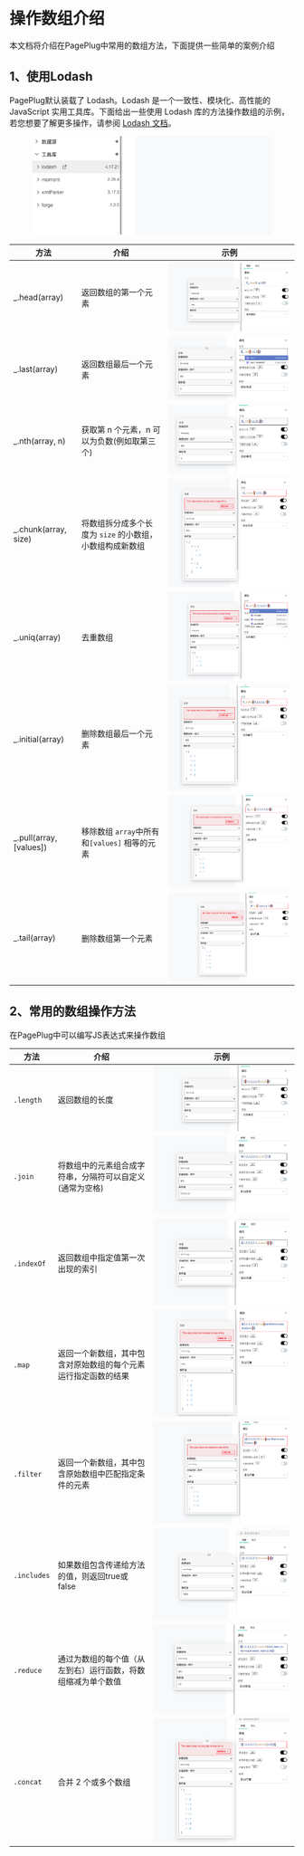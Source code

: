 # 操作数组介绍

本文档将介绍在PagePlug中常用的数组方法，下面提供一些简单的案例介绍



## 1、使用Lodash

PagePlug默认装载了 Lodash。Lodash 是一个一致性、模块化、高性能的 JavaScript 实用工具库。下面给出一些使用 Lodash 库的方法操作数组的示例，若您想要了解更多操作，请参阅 [Lodash 文档](https://www.lodashjs.com/)。

<figure><img src="../../.gitbook/assets/image (1).png" alt=""><figcaption></figcaption></figure>

| 方法                        | 介绍                               | 示例                                          |
| ------------------------- | -------------------------------- | ------------------------------------------- |
| \_.head(array)            | 返回数组的第一个元素                       | ![](<../../.gitbook/assets/image (16).png>) |
| \_.last(array)            | 返回数组最后一个元素                       | ![](<../../.gitbook/assets/image (3).png>)  |
| \_.nth(array, n)          | 获取第 n 个元素，n 可以为负数(例如取第三个)        | ![](<../../.gitbook/assets/image (7).png>)  |
| \_.chunk(array, size)     | 将数组拆分成多个长度为 `size` 的小数组，小数组构成新数组 | ![](<../../.gitbook/assets/image (4).png>)  |
| \_.uniq(array)            | 去重数组                             | ![](<../../.gitbook/assets/image (13).png>) |
| \_.initial(array)         | 删除数组最后一个元素                       | ![](<../../.gitbook/assets/image (2).png>)  |
| \_.pull(array, \[values]) | 移除数组 `array`中所有和`[values]` 相等的元素 | ![](<../../.gitbook/assets/image (17).png>) |
| \_.tail(array)            | 删除数组第一个元素                        | ![](<../../.gitbook/assets/image (5).png>)  |



## 2、常用的数组操作方法

在PagePlug中可以编写JS表达式来操作数组

| 方法          | 介绍                              | 示例                                          |
| ----------- | ------------------------------- | ------------------------------------------- |
| `.length`   | 返回数组的长度                         | ![](<../../.gitbook/assets/image (18).png>) |
| `.join`     | 将数组中的元素组合成字符串，分隔符可以自定义(通常为空格)   | ![](../../.gitbook/assets/image.png)        |
| `.indexOf`  | 返回数组中指定值第一次出现的索引                | ![](<../../.gitbook/assets/image (8).png>)  |
| `.map`      | 返回一个新数组，其中包含对原始数组的每个元素运行指定函数的结果 | ![](<../../.gitbook/assets/image (11).png>) |
| `.filter`   | 返回一个新数组，其中包含原始数组中匹配指定条件的元素      | ![](<../../.gitbook/assets/image (12).png>) |
| `.includes` | 如果数组包含传递给方法的值，则返回true或false     | ![](<../../.gitbook/assets/image (14).png>) |
| `.reduce`   | 通过为数组的每个值（从左到右）运行函数，将数组缩减为单个数值  | ![](<../../.gitbook/assets/image (10).png>) |
| `.concat`   | 合并 2 个或多个数组                     | ![](<../../.gitbook/assets/image (15).png>) |
